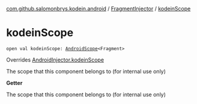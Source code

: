 [com.github.salomonbrys.kodein.android](../index.md) / [FragmentInjector](index.md) / [kodeinScope](.)

# kodeinScope

`open val kodeinScope: `[`AndroidScope`](../-android-scope/index.md)`<Fragment>`

Overrides [AndroidInjector.kodeinScope](../-android-injector/kodein-scope.md)

The scope that this component belongs to (for internal use only)

**Getter**

The scope that this component belongs to (for internal use only)

